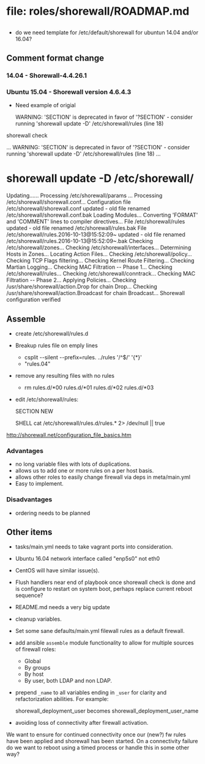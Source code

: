 # file: roles/shorewall/ROADMAP.md

##

* do we need template for /etc/default/shorewall for ubuntun 14.04 and/or 16.04?

## Comment format change

### 14.04 - Shorewall-4.4.26.1

### Ubuntu 15.04 - Shorewall version 4.6.4.3

- Need example of origial

   WARNING: 'SECTION' is deprecated in favor of '?SECTION' - consider running 'shorewall update -D' /etc/shorewall/rules (line 18)


shorewall check

...
   WARNING: 'SECTION' is deprecated in favor of '?SECTION' - consider running 'shorewall update -D' /etc/shorewall/rules (line 18)
...

# shorewall update -D /etc/shorewall/

Updating......
Processing /etc/shorewall/params ...
Processing /etc/shorewall/shorewall.conf...
Configuration file /etc/shorewall/shorewall.conf updated - old file renamed /etc/shorewall/shorewall.conf.bak
Loading Modules...
Converting 'FORMAT' and 'COMMENT' lines to compiler directives...
   File /etc/shorewall/rules updated - old file renamed /etc/shorewall/rules.bak
   File /etc/shorewall/rules.2016-10-13@15:52:09~ updated - old file renamed /etc/shorewall/rules.2016-10-13@15:52:09~.bak
Checking /etc/shorewall/zones...
Checking /etc/shorewall/interfaces...
Determining Hosts in Zones...
Locating Action Files...
Checking /etc/shorewall/policy...
Checking TCP Flags filtering...
Checking Kernel Route Filtering...
Checking Martian Logging...
Checking MAC Filtration -- Phase 1...
Checking /etc/shorewall/rules...
Checking /etc/shorewall/conntrack...
Checking MAC Filtration -- Phase 2...
Applying Policies...
Checking /usr/share/shorewall/action.Drop for chain Drop...
Checking /usr/share/shorewall/action.Broadcast for chain Broadcast...
Shorewall configuration verified

## Assemble

* create /etc/shorewall/rules.d
* Breakup rules file on emply lines

    * csplit --silent --prefix=rules. ../rules '/^$/' '{*}'
    * "rules.04"
 
* remove any resulting files with no rules
    * rm rules.d/*00 rules.d/*01 rules.d/*02 rules.d/*03
* edit /etc/shorewall/rules:

    SECTION NEW
    
    SHELL cat /etc/shorewall/rules.d/rules.* 2> /dev/null || true

http://shorewall.net/configuration_file_basics.htm

### Advantages

* no long variable files with lots of duplications.
* allows us to add one or more rules on a per host basis.
* allows other roles to easily change firewall via deps in meta/main.yml
* Easy to implement.

### Disadvantages

* ordering needs to be planned

## Other items

* tasks/main.yml needs to take vagrant ports into consideration.
* Ubuntu 16.04 network interface called "enp5s0" not eth0
* CentOS will have similar issue(s).
* Flush handlers near end of playbook once shorewall check is done and
  is configure to restart on system boot, perhaps replace current reboot sequence?
* README.md needs a very big update
* cleanup variables.
* Set some sane defaults/main.yml filewall rules as a default firewall.
* add ansible `assemble` module functionality to allow for multiple sources of firewall roles:
    * Global
    * By groups
    * By host
    * By user, both LDAP and non LDAP.

* prepend `_name` to all variables ending in `_user` for clarity and refactorization abilities. For example:

    shorewall_deployment_user becomes shorewall_deployment_user_name

* avoiding loss of connectivity after firewall activation.

We want to ensure for continued connectivity once our (new?) fw rules have been applied and shorewall has been started. On a connectivity failure do we want to reboot using a timed process or handle this in some other way?
 
 
